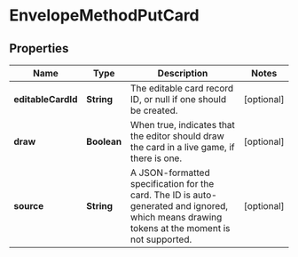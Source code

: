 
# EnvelopeMethodPutCard

## Properties
Name | Type | Description | Notes
------------ | ------------- | ------------- | -------------
**editableCardId** | **String** | The editable card record ID, or null if one should be created.  |  [optional]
**draw** | **Boolean** | When true, indicates that the editor should draw the card in a live game, if there is one.  |  [optional]
**source** | **String** | A JSON-formatted specification for the card.  The ID is auto-generated and ignored, which means drawing tokens at the moment is not supported.  |  [optional]



